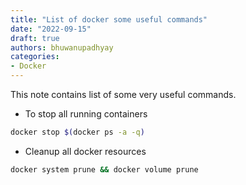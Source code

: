 ```yaml
---
title: "List of docker some useful commands"
date: "2022-09-15"
draft: true
authors: bhuwanupadhyay
categories:
- Docker
---
```


This note contains list of some very useful commands.

<!--more-->

- To stop all running containers

```bash
docker stop $(docker ps -a -q)
```

- Cleanup all docker resources

```bash
docker system prune && docker volume prune
```
